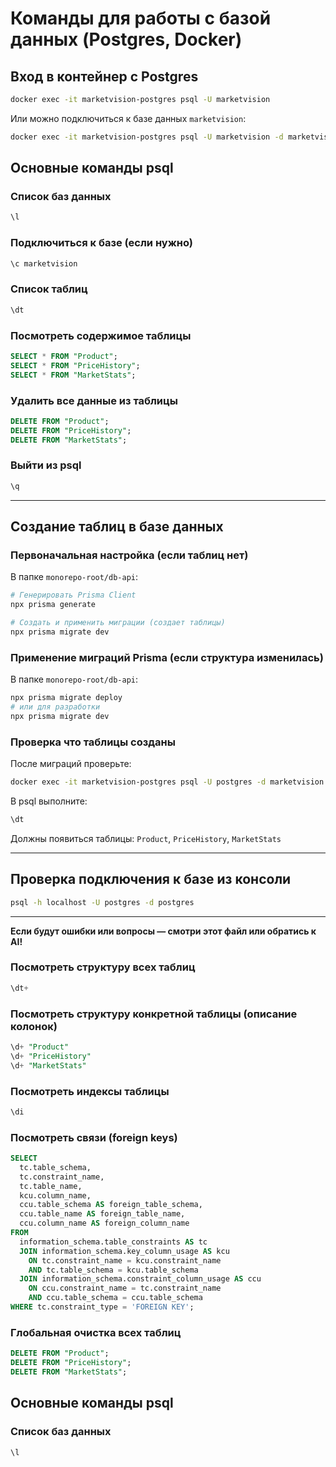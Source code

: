 # Команды для работы с базой данных (Postgres, Docker)

## Вход в контейнер с Postgres
```bash
docker exec -it marketvision-postgres psql -U marketvision
```

Или можно подключиться к базе данных `marketvision`:

```bash
docker exec -it marketvision-postgres psql -U marketvision -d marketvision
```

## Основные команды psql

### Список баз данных
```sql
\l
```

### Подключиться к базе (если нужно)
```sql
\c marketvision
```

### Список таблиц
```sql
\dt
```

### Посмотреть содержимое таблицы
```sql
SELECT * FROM "Product";
SELECT * FROM "PriceHistory";
SELECT * FROM "MarketStats";
```

### Удалить все данные из таблицы
```sql
DELETE FROM "Product";
DELETE FROM "PriceHistory";
DELETE FROM "MarketStats";
```

### Выйти из psql
```sql
\q
```

---

## Создание таблиц в базе данных

### Первоначальная настройка (если таблиц нет)

В папке `monorepo-root/db-api`:
```bash
# Генерировать Prisma Client
npx prisma generate

# Создать и применить миграции (создает таблицы)
npx prisma migrate dev
```

### Применение миграций Prisma (если структура изменилась)

В папке `monorepo-root/db-api`:
```bash
npx prisma migrate deploy
# или для разработки
npx prisma migrate dev
```

### Проверка что таблицы созданы

После миграций проверьте:
```bash
docker exec -it marketvision-postgres psql -U postgres -d marketvision
```

В psql выполните:
```sql
\dt
```

Должны появиться таблицы: `Product`, `PriceHistory`, `MarketStats`

---

## Проверка подключения к базе из консоли
```bash
psql -h localhost -U postgres -d postgres
```

---

**Если будут ошибки или вопросы — смотри этот файл или обратись к AI!** 

### Посмотреть структуру всех таблиц
```sql
\dt+ 
```

### Посмотреть структуру конкретной таблицы (описание колонок)
```sql
\d+ "Product"
\d+ "PriceHistory"
\d+ "MarketStats"
```

### Посмотреть индексы таблицы
```sql
\di
```

### Посмотреть связи (foreign keys)
```sql
SELECT
  tc.table_schema, 
  tc.constraint_name, 
  tc.table_name, 
  kcu.column_name, 
  ccu.table_schema AS foreign_table_schema,
  ccu.table_name AS foreign_table_name,
  ccu.column_name AS foreign_column_name 
FROM 
  information_schema.table_constraints AS tc 
  JOIN information_schema.key_column_usage AS kcu
    ON tc.constraint_name = kcu.constraint_name
    AND tc.table_schema = kcu.table_schema
  JOIN information_schema.constraint_column_usage AS ccu
    ON ccu.constraint_name = tc.constraint_name
    AND ccu.table_schema = ccu.table_schema
WHERE tc.constraint_type = 'FOREIGN KEY';
``` 

### Глобальная очистка всех таблиц
```sql
DELETE FROM "Product";
DELETE FROM "PriceHistory";
DELETE FROM "MarketStats";
```

## Основные команды psql

### Список баз данных
```sql
\l
```
